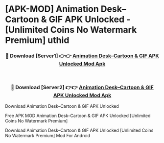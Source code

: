 # [APK-MOD] Animation Desk–Cartoon & GIF APK Unlocked - [Unlimited Coins No Watermark Premium] uthid



<div align="center">
<h3>🔴 Download [Server1] 👉👉 <a href="https://momento.my/?title=Animation_Desk–Cartoon_&_GIF_APK_Unlocked">Animation Desk–Cartoon & GIF APK Unlocked Mod Apk</a></h3><br>

<h3>🔴 Download [Server2] 👉👉 <a href="https://momento.my/?title=Animation_Desk–Cartoon_&_GIF_APK_Unlocked">Animation Desk–Cartoon & GIF APK Unlocked Mod Apk</a></h3>
</div>



Download Animation Desk–Cartoon & GIF APK Unlocked 

Free APK MOD Animation Desk–Cartoon & GIF APK Unlocked [Unlimited Coins No Watermark Premium]

Download Animation Desk–Cartoon & GIF APK Unlocked [Unlimited Coins No Watermark Premium] Mod For Android
